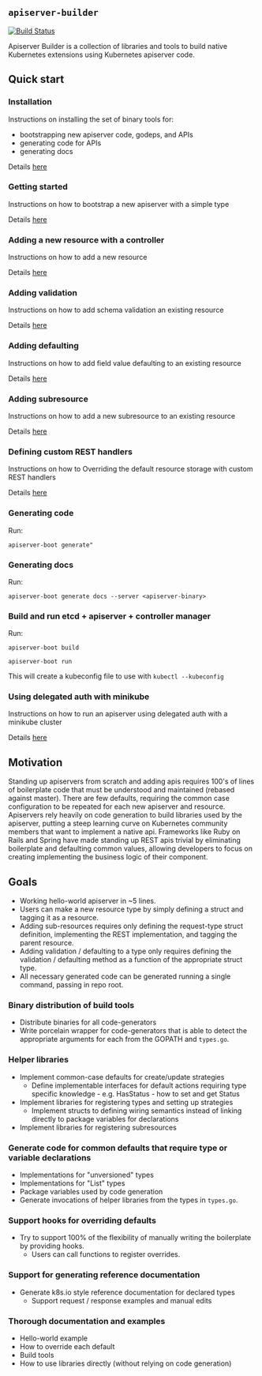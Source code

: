 ## `apiserver-builder`

[![Build Status](https://travis-ci.org/kubernetes-incubator/apiserver-builder.svg?branch=master)](https://travis-ci.org/kubernetes-incubator/apiserver-builder "Travis")

Apiserver Builder is a collection of libraries and tools to build native
Kubernetes extensions using Kubernetes apiserver code.

## Quick start

### Installation

Instructions on installing the set of binary tools for:

- bootstrapping new apiserver code, godeps, and APIs
- generating code for APIs
- generating docs

Details [here](https://github.com/kubernetes-incubator/apiserver-builder/blob/master/docs/installing.md)

### Getting started

Instructions on how to bootstrap a new apiserver with a simple type

Details [here](https://github.com/kubernetes-incubator/apiserver-builder/blob/master/docs/getting_started.md)

### Adding a new resource with a controller

Instructions on how to add a new resource

Details [here](https://github.com/kubernetes-incubator/apiserver-builder/blob/master/docs/adding_resources.md)

### Adding validation

Instructions on how to add schema validation an existing resource

Details [here](https://github.com/kubernetes-incubator/apiserver-builder/blob/master/docs/adding_validation.md)

### Adding defaulting

Instructions on how to add field value defaulting to an existing resource

Details [here](https://github.com/kubernetes-incubator/apiserver-builder/blob/master/docs/adding_defaulting.md)

### Adding subresource

Instructions on how to add a new subresource to an existing resource

Details [here](https://github.com/kubernetes-incubator/apiserver-builder/blob/master/docs/adding_subresources.md)

### Defining custom REST handlers

Instructions on how to Overriding the default resource storage with
custom REST handlers

Details [here](https://github.com/kubernetes-incubator/apiserver-builder/blob/master/docs/adding_custom_rest.md)

### Generating code

Run:

`apiserver-boot generate"`

### Generating docs

Run:

`apiserver-boot generate docs --server <apiserver-binary>`

### Build and run etcd + apiserver + controller manager

Run:

`apiserver-boot build`

`apiserver-boot run`

This will create a kubeconfig file to use with `kubectl --kubeconfig`

### Using delegated auth with minikube

Instructions on how to run an apiserver using delegated auth with a minikube cluster

Details [here](https://github.com/kubernetes-incubator/apiserver-builder/blob/master/docs/using_minikube.md)


## Motivation

Standing up apiservers from scratch and adding apis requires 100's of lines of boilerplate
code that must be understood and maintained (rebased against master).  There are few defaults,
requiring the common case configuration to be repeated for each new apiserver and resource.
Apiservers rely heavily on code generation to build libraries used by the apiserver, putting a
steep learning curve on Kubernetes community members that want to implement a native api.
Frameworks like Ruby on Rails and Spring have made standing up REST apis trivial by eliminating
boilerplate and defaulting common values, allowing developers to focus on creating
implementing the business logic of their component.

## Goals

- Working hello-world apiserver in ~5 lines.
- Users can make a new resource type by simply defining a struct and tagging it
  as a resource.
- Adding sub-resources requires only defining the request-type struct definition,
  implementing the REST implementation, and tagging the parent resource.
- Adding validation / defaulting to a type only requires defining the validation / defaulting method
  as a function of the appropriate struct type.
- All necessary generated code can be generated running a single command, passing in repo root.


### Binary distribution of build tools

- Distribute binaries for all code-generators
- Write porcelain wrapper for code-generators that is able to detect the
  appropriate arguments for each from the GOPATH and `types.go`.

### Helper libraries

- Implement common-case defaults for create/update strategies
  - Define implementable interfaces for default actions requiring
    type specific knowledge - e.g. HasStatus - how to set and get Status
- Implement libraries for registering types and setting up strategies
  - Implement structs to defining wiring semantics instead of linking
    directly to package variables for declarations
- Implement libraries for registering subresources

### Generate code for common defaults that require type or variable declarations

- Implementations for "unversioned" types
- Implementations for "List" types
- Package variables used by code generation
- Generate invocations of helper libraries from the types in `types.go`.

### Support hooks for overriding defaults

- Try to support 100% of the flexibility of manually writing the boilerplate by 
  providing hooks.
  - Users can call functions to register overrides.
  
### Support for generating reference documentation

- Generate k8s.io style reference documentation for declared types
  - Support request / response examples and manual edits

### Thorough documentation and examples

- Hello-world example
- How to override each default
- Build tools
- How to use libraries directly (without relying on code generation)
